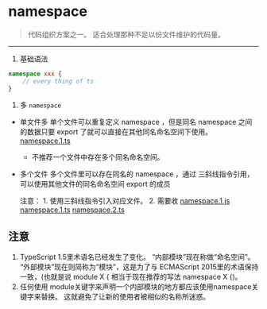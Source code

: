 # namespace

> 代码组织方案之一。
> 适合处理那种不足以份文件维护的代码量。

---

1. 基础语法
```typescript
namespace xxx {
    // every thing of ts
}
```

1. 多 `namespace`

- 单文件多
  单个文件可以重复定义 namespace ，但是同名 namespace 之间的数据只要 export 了就可以直接在其他同名命名空间下使用。
    [namespace.1.ts](./code/namespace/namespace.1.ts)

  * 不推荐一个文件中存在多个同名命名空间。

- 多个文件
  多个文件里可以存在同名的 namespace ，通过 三斜线指令引用，可以使用其他文件的同名命名空间 export 的成员

  注意： 1. 使用三斜线指令引入对应文件。  2. 需要收
    [namespace.1.js](./code/namespace/namespace.1.js)
    [namespace.1.ts](./code/namespace/namespace.1.ts)
    [namespace.2.ts](./code/namespace/namespace.2.ts)


## 注意
1. TypeScript 1.5里术语名已经发生了变化。 “内部模块”现在称做“命名空间”。 “外部模块”现在则简称为“模块”，这是为了与 ECMAScript 2015里的术语保持一致，(也就是说 module X { 相当于现在推荐的写法 namespace X {)。
2. 任何使用 module关键字来声明一个内部模块的地方都应该使用namespace关键字来替换。 这就避免了让新的使用者被相似的名称所迷惑。
